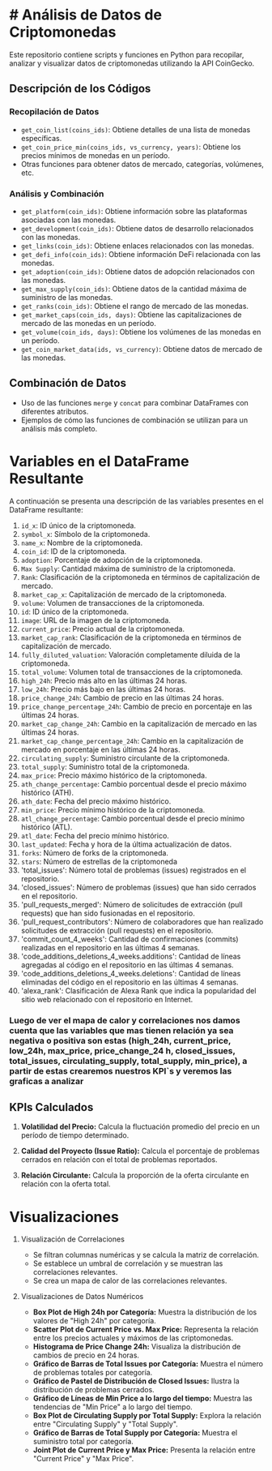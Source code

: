 # # Análisis de Datos de Criptomonedas

Este repositorio contiene scripts y funciones en Python para recopilar, analizar y visualizar datos de criptomonedas utilizando la API CoinGecko.

## Descripción de los Códigos

### Recopilación de Datos

- `get_coin_list(coins_ids)`: Obtiene detalles de una lista de monedas específicas.
- `get_coin_price_min(coins_ids, vs_currency, years)`: Obtiene los precios mínimos de monedas en un período.
- Otras funciones para obtener datos de mercado, categorías, volúmenes, etc.

### Análisis y Combinación

- `get_platform(coin_ids)`: Obtiene información sobre las plataformas asociadas con las monedas.
- `get_development(coin_ids)`: Obtiene datos de desarrollo relacionados con las monedas.
- `get_links(coin_ids)`: Obtiene enlaces relacionados con las monedas.
- `get_defi_info(coin_ids)`: Obtiene información DeFi relacionada con las monedas.
- `get_adoption(coin_ids)`: Obtiene datos de adopción relacionados con las monedas.
- `get_max_supply(coin_ids)`: Obtiene datos de la cantidad máxima de suministro de las monedas.
- `get_ranks(coin_ids)`: Obtiene el rango de mercado de las monedas.
- `get_market_caps(coin_ids, days)`: Obtiene las capitalizaciones de mercado de las monedas en un período.
- `get_volume(coin_ids, days)`: Obtiene los volúmenes de las monedas en un período.
- `get_coin_market_data(ids, vs_currency)`: Obtiene datos de mercado de las monedas.

## Combinación de Datos

- Uso de las funciones `merge` y `concat` para combinar DataFrames con diferentes atributos.
- Ejemplos de cómo las funciones de combinación se utilizan para un análisis más completo.

# Variables en el DataFrame Resultante

A continuación se presenta una descripción de las variables presentes en el DataFrame resultante:

1. `id_x`: ID único de la criptomoneda.
2. `symbol_x`: Símbolo de la criptomoneda.
3. `name_x`: Nombre de la criptomoneda.
4. `coin_id`: ID de la criptomoneda.
5. `adoption`: Porcentaje de adopción de la criptomoneda.
6. `Max Supply`: Cantidad máxima de suministro de la criptomoneda.
7. `Rank`: Clasificación de la criptomoneda en términos de capitalización de mercado.
8. `market_cap_x`: Capitalización de mercado de la criptomoneda.
9. `volume`: Volumen de transacciones de la criptomoneda.
10. `id`: ID único de la criptomoneda.
11. `image`: URL de la imagen de la criptomoneda.
12. `current_price`: Precio actual de la criptomoneda.
13. `market_cap_rank`: Clasificación de la criptomoneda en términos de capitalización de mercado.
14. `fully_diluted_valuation`: Valoración completamente diluida de la criptomoneda.
15. `total_volume`: Volumen total de transacciones de la criptomoneda.
16. `high_24h`: Precio más alto en las últimas 24 horas.
17. `low_24h`: Precio más bajo en las últimas 24 horas.
18. `price_change_24h`: Cambio de precio en las últimas 24 horas.
19. `price_change_percentage_24h`: Cambio de precio en porcentaje en las últimas 24 horas.
20. `market_cap_change_24h`: Cambio en la capitalización de mercado en las últimas 24 horas.
21. `market_cap_change_percentage_24h`: Cambio en la capitalización de mercado en porcentaje en las últimas 24 horas.
22. `circulating_supply`: Suministro circulante de la criptomoneda.
23. `total_supply`: Suministro total de la criptomoneda.
24. `max_price`: Precio máximo histórico de la criptomoneda.
25. `ath_change_percentage`: Cambio porcentual desde el precio máximo histórico (ATH).
26. `ath_date`: Fecha del precio máximo histórico.
27. `min_price`: Precio mínimo histórico de la criptomoneda.
28. `atl_change_percentage`: Cambio porcentual desde el precio mínimo histórico (ATL).
29. `atl_date`: Fecha del precio mínimo histórico.
30. `last_updated`: Fecha y hora de la última actualización de datos.
31. `forks`: Número de forks de la criptomoneda.
32. `stars`: Número de estrellas de la criptomoneda
33. 'total_issues': Número total de problemas (issues) registrados en el repositorio.
34. 'closed_issues': Número de problemas (issues) que han sido cerrados en el repositorio.
35. 'pull_requests_merged': Número de solicitudes de extracción (pull requests) que han sido fusionadas en el repositorio.
36. 'pull_request_contributors': Número de colaboradores que han realizado solicitudes de extracción (pull requests) en el repositorio.
37. 'commit_count_4_weeks': Cantidad de confirmaciones (commits) realizadas en el repositorio en las últimas 4 semanas.
38. 'code_additions_deletions_4_weeks.additions': Cantidad de líneas agregadas al código en el repositorio en las últimas 4 semanas.
39. 'code_additions_deletions_4_weeks.deletions': Cantidad de líneas eliminadas del código en el repositorio en las últimas 4 semanas.
40. 'alexa_rank': Clasificación de Alexa Rank que indica la popularidad del sitio web relacionado con el repositorio en Internet.

### Luego de ver el mapa de calor y correlaciones nos damos cuenta que las variables que mas tienen relación ya sea negativa o positiva son estas (**high_24h, current_price, low_24h, max_price, price_change_24 h, closed_issues, total_issues, circulating_supply, total_supply, min_price**), a partir de estas crearemos nuestros KPI`s y veremos las graficas a analizar

## KPIs Calculados

1. **Volatilidad del Precio:**
   Calcula la fluctuación promedio del precio en un período de tiempo determinado.

2. **Calidad del Proyecto (Issue Ratio):**
   Calcula el porcentaje de problemas cerrados en relación con el total de problemas reportados.

3. **Relación Circulante:**
   Calcula la proporción de la oferta circulante en relación con la oferta total.

# Visualizaciones

1. Visualización de Correlaciones
    - Se filtran columnas numéricas y se calcula la matriz de correlación.
    - Se establece un umbral de correlación y se muestran las correlaciones relevantes.
    - Se crea un mapa de calor de las correlaciones relevantes.

2. Visualizaciones de Datos Numéricos
    - **Box Plot de High 24h por Categoría:** Muestra la distribución de los valores de "High 24h" por categoría.
    - **Scatter Plot de Current Price vs. Max Price:** Representa la relación entre los precios actuales y máximos de las criptomonedas.
    - **Histograma de Price Change 24h:** Visualiza la distribución de cambios de precio en 24 horas.
    - **Gráfico de Barras de Total Issues por Categoría:** Muestra el número de problemas totales por categoría.
    - **Gráfico de Pastel de Distribución de Closed Issues:** Ilustra la distribución de problemas cerrados.
    - **Gráfico de Líneas de Min Price a lo largo del tiempo:** Muestra las tendencias de "Min Price" a lo largo del tiempo.
    - **Box Plot de Circulating Supply por Total Supply:** Explora la relación entre "Circulating Supply" y "Total Supply".
    - **Gráfico de Barras de Total Supply por Categoría:** Muestra el suministro total por categoría.
    - **Joint Plot de Current Price y Max Price:** Presenta la relación entre "Current Price" y "Max Price".
